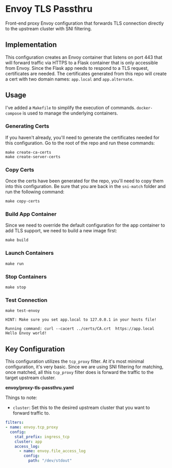 # Envoy TLS Passthru
Front-end proxy Envoy configuration that forwards TLS connection directly to the upstream cluster with SNI filtering.

## Implementation
This configuration creates an Envoy container that listens on port 443 that will forward traffic via HTTPS to a Flask container that is only accessible from Envoy. Since the Flask app needs to respond to a TLS request, certificates are needed. The certificates generated from this repo will create a cert with two domain names: `app.local` and `app.alternate`.

## Usage
I've added a `Makefile` to simplify the execution of commands. `docker-compose` is used to manage the underlying containers.

### Generating Certs
If you haven't already, you'll need to generate the certificates needed for this configuration. Go to the root of the repo and run these commands:

```
make create-ca-certs
make create-server-certs
```

### Copy Certs
Once the certs have been generated for the repo, you'll need to copy them into this configuration. Be sure that you are back in the `sni-match` folder and run the following command:

```
make copy-certs
```

### Build App Container
Since we need to override the default configuration for the app container to add TLS support, we need to build a new image first:
```
make build
```

### Launch Containers
```
make run
```

### Stop Containers
```
make stop
```

### Test Connection

```
make test-envoy
```

```
HINT: Make sure you set app.local to 127.0.0.1 in your hosts file!

Running command: curl --cacert ../certs/CA.crt  https://app.local
Hello Envoy world!
```

## Key Configuration
This configuration utilizes the `tcp_proxy` filter. At it's most minimal configuration, it's very basic. Since we are using SNI filtering for matching, once matched, all this `tcp_proxy` filter does is forward the traffic to the target upstream cluster.

__envoy/proxy-tls-passthru.yaml__

Things to note:
* `cluster`: Set this to the desired upstream cluster that you want to forward traffic to.

```yaml
filters:
- name: envoy.tcp_proxy
  config:
    stat_prefix: ingress_tcp
    cluster: app
    access_log:
      - name: envoy.file_access_log
        config:
          path: "/dev/stdout"
```